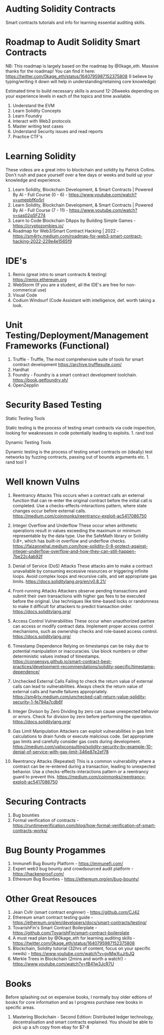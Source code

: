 # Audting Solidity Contracts
Smart contracts tutorials and info for learning essential auditing skills. 

Roadmap to Audit Solidity Smart Contracts
=========================================

NB: This roadmap is largely based on the roadmap by @0kage_eth. Massive thanks for the roadmap! You can find it here: https://twitter.com/0kage_eth/status/1640795987152375808 (I believe by typing/writing it down will help in understanding/retaining core knowledge)

Estimated time to build necessary skills is around 12-26weeks depending on your experience levels in each of the topics and time available.

1. Understand the EVM 
2. Learn Solidity Concepts
3. Learn Foundry
4. Interact with Web3 protocols
5. Master writing test cases
6. Understand Security issues and read reports
7. Practice CTF's

  Learning Solidity
  =================

  These videos are a great intro to blockchain and solidity by Patrick Collins. Don't rush and pace yourself over a few days or weeks and build up your 
  knowledge and experience. 
  
  1. Learn Solidity, Blockchain Development, & Smart Contracts | Powered By AI - Full Course (0 - 6) - https://www.youtube.com/watch?v=umepbfKp5rI
  2. Learn Solidity, Blockchain Development, & Smart Contracts | Powered By AI - Full Course (7 - 11) - https://www.youtube.com/watch?v=sas02qSFZ74
  3. Learn to Code Blockchain DApps by Building Simple Games - https://cryptozombies.io/
  4. Roadmap for Web3/Smart Contract Hacking | 2022 - https://sm4rty.medium.com/roadmap-for-web3-smart-contract-hacking-2022-229e4e1565f9

  IDE's
  =====
   1. Remix (great intro to smart contracts & testing) https://remix.ethereum.org
   2. WebStorm (If you are a student, all the IDE's are free for non-commerical use)
   3. Visual Code
   4. Codium Windsurf (Code Assistant with intelligence, def. worth taking a look.
    
  Unit Testing/Deployment/Management Frameworks (Functional)
  ==================
   1. Truffle - Truffle, The most comprehensive suite of tools for smart contract development https://archive.trufflesuite.com/
   3. Hardhat
   4. Foundry - Foundry is a smart contract development toolchain. https://book.getfoundry.sh/
   6. OpenZepplin
    
  Security Based Testing
  ======================
   Static Testing Tools
    
   Static testing is the process of testing smart contracts via code inspection, looking for weaknesses in code potentially leading to exploits.
     1. rand tool
    
   Dynamic Testing Tools
    
   Dynamic testing is the process of testing smart contracts on (ideally) test networks by fuzzing contracts, passing out of bounds arguments etc. 
     1. rand tool 1
      
  Well known Vulns
  ================  
  
  1. Reentrancy Attacks
     This occurs when a contract calls an external function that can re-enter the original contract before the initial call is completed.
     Use a checks-effects-interactions pattern, where state changes occur before external calls.
     https://medium.com/coinmonks/reentrancy-exploit-ac5417086750

  2. Integer Overflow and Underflow
     These occur when arithmetic operations result in values exceeding the maximum or minimum representable by the data type.
     Use the SafeMath library or Solidity 0.8+, which has built-in overflow and underflow checks.
     https://faizannehal.medium.com/how-solidity-0-8-protect-against-integer-underflow-overflow-and-how-they-can-still-happen-7be22c4ab92f

  3. Denial of Service (DoS) Attacks
     These attacks aim to make a contract unavailable by consuming excessive resources or triggering infinite loops.
     Avoid complex loops and recursive calls, and set appropriate gas limits.
     https://docs.soliditylang.org/en/v0.8.21/

  4. Front-running Attacks
     Attackers observe pending transactions and submit their own transactions with higher gas fees to be executed before the original.
     Use techniques like time-based locks or randomness to make it difficult for attackers to predict transaction order.
     https://docs.soliditylang.org/

  5. Access Control Vulnerabilities
     These occur when unauthorized parties can access or modify contract data.
     Implement proper access control mechanisms, such as ownership checks and role-based access control.
     https://docs.soliditylang.org/

  6. Timestamp Dependence
     Relying on timestamps can be risky due to potential manipulation or inaccuracies.
     Use block numbers or other deterministic values instead of timestamps.
     https://consensys.github.io/smart-contract-best-practices/development-recommendations/solidity-specific/timestamp-dependence/

  7. Unchecked External Calls
     Failing to check the return value of external calls can lead to vulnerabilities.
     Always check the return value of external calls and handle failures appropriately.
     https://sm4rty.medium.com/unchecked-call-return-value-solidity-security-1-fe794a7cdb6f

  8. Integer Divison by Zero
     Dividing by zero can cause unexpected behavior or errors.
     Check for division by zero before performing the operation.
     https://docs.soliditylang.org/

  9. Gas Limit Manipulation
     Attackers can exploit vulnerabilities in gas limit calculations to drain funds or execute malicious code.
     Set appropriate gas limits and carefully consider gas costs during development.
     https://medium.com/valixconsulting/solidity-security-by-example-10-denial-of-service-with-gas-limit-346e87e2ef78

  10. Reentrancy Attacks (Repeated)
      This is a common vulnerability where a contract can be re-entered during a transaction, leading to unexpected behavior.
      Use a checks-effects-interactions pattern or a reentrancy guard to prevent this.
      https://medium.com/coinmonks/reentrancy-exploit-ac5417086750

    
  Securing Contracts
  ==================
   1. Bug bounties
   2. Formal verification of contracts - https://runtimeverification.com/blog/how-formal-verification-of-smart-contracts-works/

  Bug Bounty Progammes
  ====================

  1. Immunefi Bug Bounty Platform - https://immunefi.com/
  2. Expert web3 bug bounty and crowdsourced audit platform  - https://hackenproof.com/
  3. Ethereum Bug Bounties - https://ethereum.org/en/bug-bounty/ 
   
  Other Great Resouces
  ====================
   1.  Jean Cvllr (smart contract enginner) - https://github.com/CJ42
   2.  Ethereum smart contract testing guide - https://ethereum.org/en/developers/docs/smart-contracts/testing/
   3.  TovarishFin's Smart Contract Boilerplate - https://github.com/TovarishFin/smart-contract-boilerplate
   4.  A must read plan by @0kage_eth for learning auditing skills - https://twitter.com/0kage_eth/status/1640795987152375808
   5.  Blockchain, Solidity tutorial (32hrs of content, focus on your specific needs) - https://www.youtube.com/watch?v=gyMwXuJrbJQ
   6.  Merkle Trees in Blockchain (2mins and worth a watch!) - https://www.youtube.com/watch?v=fB41w3JcR7U
    

  Books
  =====
  
  Before splashing out on expensive books, I normally buy older edtions of books for core information and as I progress purchase new books in specific areas. 
  
  1.  Mastering Blockchain - Second Edition: Distributed ledger technology, decentralisation and smart contracts explained. You should be able to pick up a s/h copy from ebay for $7-8



